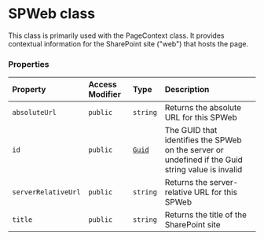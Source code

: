 # SPWeb class





This class is primarily used with the PageContext class. It provides contextual 
information for the SharePoint site ("web") that hosts the page.



### Properties

| Property	   | Access Modifier | Type	| Description|
|:-------------|:----|:-------|:-----------|
|`absoluteUrl`     | `public` | `string` | Returns the absolute URL for this SPWeb |
|`id`     | `public` | [`Guid`](guid.md) | The GUID that identifies the SPWeb on the server or undefined if the Guid string  value is invalid |
|`serverRelativeUrl`     | `public` | `string` | Returns the server-relative URL for this SPWeb |
|`title`     | `public` | `string` | Returns the title of the SharePoint site |





